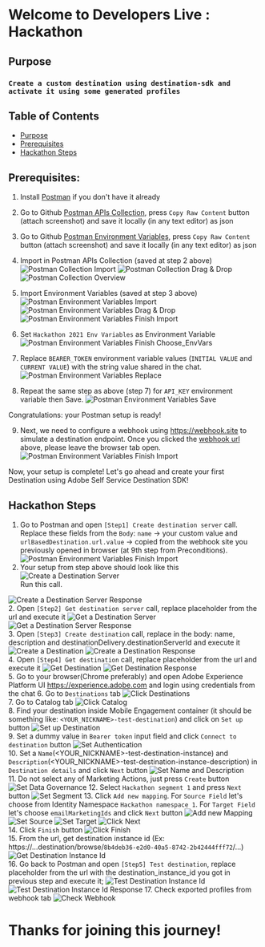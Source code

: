 # Welcome to Developers Live : Hackathon

## Purpose
### `Create a custom destination using destination-sdk and activate it using some generated profiles`

## Table of Contents
- [Purpose](#purpose)
- [Prerequisites](#prerequisites)
- [Hackathon Steps](#hackathon-steps)

## Prerequisites:

1. Install [Postman](https://www.postman.com/downloads/) if you don't have it already
2. Go to Github [Postman APIs Collection](https://github.com/developerhackathon2021/developerhackathon2021/blob/main/Hackathon.postman_collection.json), press `Copy Raw Content` button (attach screenshot) and save it locally (in any text editor) as json
3. Go to Github [Postman Environment Variables](https://github.com/developerhackathon2021/developerhackathon2021/blob/main/Hackathon%202021%20Env%20Variables.postman_environment.json), press `Copy Raw Content` button (attach screenshot) and save it locally (in any text editor) as json
4. Import in Postman APIs Collection (saved at step 2 above)
   ![Postman Collection Import](pictures/postmanCollection1.png?raw=true)
   ![Postman Collection Drag & Drop](pictures/postmanCollection2.png?raw=true)
   ![Postman Collection Overview](pictures/postmanCollection4.png?raw=true)  

5. Import Environment Variables (saved at step 3 above)  
   ![Postman Environment Variables Import](pictures/postmanEnvVars2.png?raw=true)
   ![Postman Environment Variables Drag & Drop](pictures/postmanEnvVars3.png?raw=true)
   ![Postman Environment Variables Finish Import](pictures/postmanEnvVars555.png?raw=true)
   
6. Set `Hackathon 2021 Env Variables` as Environment Variable
   ![Postman Environment Variables Finish Choose_EnvVars](pictures/postmanReplaceEnvVars333.png?raw=true)

7. Replace `BEARER_TOKEN` environment variable values (`INITIAL VALUE` and `CURRENT VALUE`) with the string value shared in the chat.  
   ![Postman Environment Variables Replace](pictures/postmanReplaceEnvVars111.png?raw=true)
   
8. Repeat the same step as above (step 7) for `API_KEY` environment variable then Save.
   ![Postman Environment Variables Save](pictures/postmanReplaceEnvVars2.png?raw=true)

Congratulations: your Postman setup is ready!

9. Next, we need to configure a webhook using https://webhook.site to simulate a destination endpoint.
   Once you clicked the [webhook url](https://webhook.site) above, please leave the browser tab open.  
   ![Postman Environment Variables Finish Import](pictures/webHookGenerator1.png?raw=true)  
   
Now, your setup is complete! Let's go ahead and create your first Destination using Adobe Self Service Destination SDK! 

## Hackathon Steps
1. Go to Postman and open `[Step1] Create destination server` call.   
   Replace these fields from the `Body`: `name` -> your custom value and `urlBasedDestination.url.value` -> copied from the webhook site you previously opened in browser (at 9th step from Preconditions).
   ![Postman Environment Variables Finish Import](pictures/webHookGenerator2.png?raw=true)
2. Your setup from step above should look like this
   ![Create a Destination Server](pictures/hackStep1.png?raw=true)   
   Run this call.
   
![Create a Destination Server Response](pictures/hackStep11.png?raw=true)  
2. Open `[Step2] Get destination server` call, replace placeholder from the url and execute it
   ![Get a Destination Server](pictures/hackStep2.png?raw=true)
   ![Get a Destination Server Response](pictures/hackStep22.png?raw=true)  
3. Open `[Step3] Create destination` call, replace in the body: name, description and destinationDelivery.destinationServerId and execute it
   ![Create a Destination](pictures/hackStep3.png?raw=true)
   ![Create a Destination Response](pictures/hackStep33.png?raw=true)  
4. Open `[Step4] Get destination` call, replace  placeholder from the url and execute it
   ![Get Destination](pictures/hackStep4.png?raw=true)
   ![Get Destination Response](pictures/hackStep44.png?raw=true)  
5. Go to your browser(Chrome preferably) and open Adobe Experience Platform UI https://experience.adobe.com and login using credentials from the chat
6. Go to `Destinations` tab
   ![Click Destinations](pictures/hackStep6.png?raw=true)  
7. Go to Catalog tab
   ![Click Catalog](pictures/hackStep7.png?raw=true)  
8. Find your destination inside Mobile Engagement container (it should be something like: `<YOUR_NICKNAME>-test-destination`) and click on `Set up` button
   ![Set up Destination](pictures/hackStep8.png?raw=true)  
9. Set a dummy value in `Bearer token` input field and click `Connect to destination` button
   ![Set Authentication](pictures/hackStep9.png?raw=true)  
10. Set a `Name`(<YOUR_NICKNAME>-test-destination-instance) and `Description`(<YOUR_NICKNAME>-test-destination-instance-description) in `Destination details` and click `Next` button
    ![Set Name and Description](pictures/hackStep10.png?raw=true)  
11. Do not select any of Marketing Actions, just press `Create` button
    ![Set Data Governance](pictures/hackStep11_0.png?raw=true)
12. Select `Hackathon segment 1` and press `Next` button
    ![Set Segment](pictures/hackStep12_0.png?raw=true)
13. Click `Add new mapping`. For `Source Field` let's choose from Identity Namespace `Hackathon namespace 1`. For `Target Field` let's choose `emailMarketingIds` and click `Next` button
    ![Add new Mapping](pictures/hackStep13_0.png?raw=true)
    ![Set Source](pictures/hackStep13_1.png?raw=true)
    ![Set Target](pictures/hackStep13_2.png?raw=true)
    ![Click Next](pictures/hackStep13_3.png?raw=true)  
14. Click `Finish` button
    ![Click Finish](pictures/hackStep14_0.png?raw=true)  
15. From the url, get destination instance id (Ex: https://...destination/browse/`8b4deb36-e2d0-40a5-8742-2b42444fff72`/...)
    ![Get Destination Instance Id](pictures/hackStep15_0.png?raw=true)  
16. Go back to Postman and open `[Step5] Test destination`, replace placeholder from the url with the destination_instance_id you got in previous step and execute it;
    ![Test Destination Instance Id](pictures/hackStep16_0.png?raw=true)
    ![Test Destination Instance Id Response](pictures/hackStep16_1.png?raw=true)
17. Check exported profiles from webhook tab
    ![Check Webhook](pictures/hackStep17_0.png?raw=true)
    

# Thanks for joining this journey!